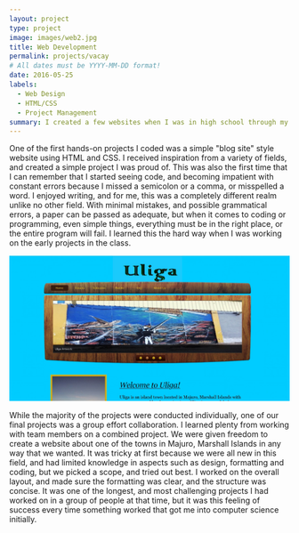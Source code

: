 ```yaml
---
layout: project
type: project
image: images/web2.jpg
title: Web Development
permalink: projects/vacay
# All dates must be YYYY-MM-DD format!
date: 2016-05-25
labels:
  - Web Design
  - HTML/CSS
  - Project Management
summary: I created a few websites when I was in high school through my technology track curriculum.
---
```


One of the first hands-on projects I coded was a simple "blog site" style website using HTML and CSS. I received inspiration from a variety of fields, and created a simple project I was proud of. This was also the first time that I can remember that I started seeing code, and becoming impatient with constant errors because I missed a semicolon or a comma, or misspelled a word. I enjoyed writing, and for me, this was a completely different realm unlike no other field. With minimal mistakes, and possible grammatical errors, a paper can be passed as adequate, but when it comes to coding or programming, even simple things, everything must be in the right place, or the entire program will fail. I learned this the hard way when I was working on the early projects in the class.

<img class="ui medium right floated rounded image" src="../images/Web1.jpg">

While the majority of the projects were conducted individually, one of our final projects was a group effort collaboration. I learned plenty from working with team members on a combined project. We were given freedom to create a website about one of the towns in Majuro, Marshall Islands in any way that we wanted. It was tricky at first because we were all new in this field, and had limited knowledge in aspects such as design, formatting and coding, but we picked a scope, and tried out best. I worked on the overall layout, and made sure the formatting was clear, and the structure was concise. It was one of the longest, and most challenging projects I had worked on in a group of people at that time, but it was this feeling of success every time something worked that got me into computer science initially.

